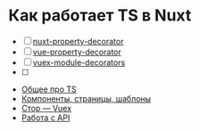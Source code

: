 # Как работает TS в Nuxt

- [ ] [nuxt-property-decorator](https://github.com/nuxt-community/nuxt-property-decorator)
- [ ] [vue-property-decorator](https://github.com/kaorun343/vue-property-decorator)
- [ ] [vuex-module-decorators](https://github.com/championswimmer/vuex-module-decorators)
- [ ] 



- [Общее про TS](../typescript/typescript.md) 
- [Компоненты, страницы, шаблоны](class-components.md) 
- [Стор — Vuex](vuex.md) 
- [Работа с API](api.md) 

